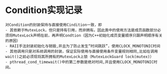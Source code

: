 # Condition实现记录
    对Condition的封装保持与直接使用Cindition一致，即
    - 其依赖于MutexLock，但只是持有引用，而非拥有。因此类中的使用方法是成员函数部分必须将MutexLock声明在前，再声明Condtion（因为C++初始化成员变量顺序只跟声明顺序有关的原因）
    - RAII手法封装初始化与销毁,并且为了防止发生“时间跳跃”，使用CLOCK_MONOTONIC时间
    - 其他调用只是对系统调用的封装，保证实际使用与直接使用条件变量规则相同,比如在调用wait()之前必须现将其所拥有的MutexLock上锁（MutexLockGuard lock(mutex)）
    - pthread_cond_timewait()中的第二参数是绝对时间,并且使用CLOCK_MONOTONIC时间。